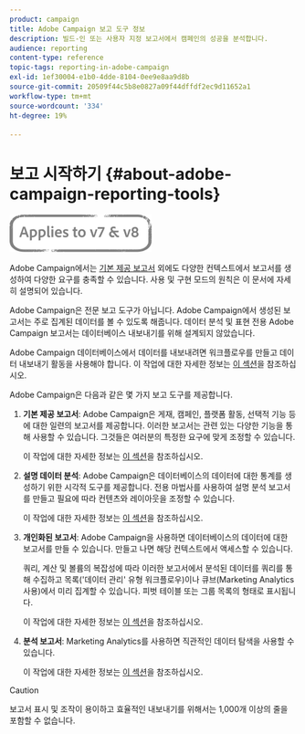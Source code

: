 ```yaml
---
product: campaign
title: Adobe Campaign 보고 도구 정보
description: 빌드-인 또는 사용자 지정 보고서에서 캠페인의 성공을 분석합니다.
audience: reporting
content-type: reference
topic-tags: reporting-in-adobe-campaign
exl-id: 1ef30004-e1b0-4dde-8104-0ee9e8aa9d8b
source-git-commit: 20509f44c5b8e0827a09f44dffdf2ec9d11652a1
workflow-type: tm+mt
source-wordcount: '334'
ht-degree: 19%

---
```


# 보고 시작하기 {#about-adobe-campaign-reporting-tools}

![](../../assets/common.svg)

Adobe Campaign에서는 [기본 제공 보고서](../../reporting/using/about-campaign-built-in-reports.md) 외에도 다양한 컨텍스트에서 보고서를 생성하여 다양한 요구를 충족할 수 있습니다. 사용 및 구현 모드의 원칙은 이 문서에 자세히 설명되어 있습니다.

Adobe Campaign은 전문 보고 도구가 아닙니다. Adobe Campaign에서 생성된 보고서는 주로 집계된 데이터를 볼 수 있도록 해줍니다. 데이터 분석 및 표현 전용 Adobe Campaign 보고서는 데이터베이스 내보내기를 위해 설계되지 않았습니다.

Adobe Campaign 데이터베이스에서 데이터를 내보내려면 워크플로우를 만들고 데이터 내보내기 활동을 사용해야 합니다. 이 작업에 대한 자세한 정보는 [이 섹션](../../workflow/using/about-action-activities.md)을 참조하십시오.

Adobe Campaign은 다음과 같은 몇 가지 보고 도구를 제공합니다.

1. **기본 제공 보고서**: Adobe Campaign은 게재, 캠페인, 플랫폼 활동, 선택적 기능 등에 대한 일련의 보고서를 제공합니다. 이러한 보고서는 관련 있는 다양한 기능을 통해 사용할 수 있습니다. 그것들은 여러분의 특정한 요구에 맞게 조정할 수 있습니다.

   이 작업에 대한 자세한 정보는 [이 섹션](../../reporting/using/about-campaign-built-in-reports.md)을 참조하십시오.

1. **설명 데이터 분석**: Adobe Campaign은 데이터베이스의 데이터에 대한 통계를 생성하기 위한 시각적 도구를 제공합니다. 전용 마법사를 사용하여 설명 분석 보고서를 만들고 필요에 따라 컨텐츠와 레이아웃을 조정할 수 있습니다.

   이 작업에 대한 자세한 정보는 [이 섹션](../../reporting/using/about-descriptive-analysis.md)을 참조하십시오.

1. **개인화된 보고서**: Adobe Campaign을 사용하면 데이터베이스의 데이터에 대한 보고서를 만들 수 있습니다. 만들고 나면 해당 컨텍스트에서 액세스할 수 있습니다.

   쿼리, 계산 및 볼륨의 복잡성에 따라 이러한 보고서에서 분석된 데이터를 쿼리를 통해 수집하고 목록(&#39;데이터 관리&#39; 유형 워크플로우)이나 큐브(Marketing Analytics 사용)에서 미리 집계할 수 있습니다. 피벗 테이블 또는 그룹 목록의 형태로 표시됩니다.

   이 작업에 대한 자세한 정보는 [이 섹션](../../reporting/using/about-reports-creation-in-campaign.md)을 참조하십시오.

1. **분석 보고서**: Marketing Analytics를 사용하면 직관적인 데이터 탐색을 사용할 수 있습니다.

   이 작업에 대한 자세한 정보는 [이 섹션](../../reporting/using/about-cubes.md)을 참조하십시오.

>[!CAUTION]
>
>보고서 표시 및 조작이 용이하고 효율적인 내보내기를 위해서는 1,000개 이상의 줄을 포함할 수 없습니다.
